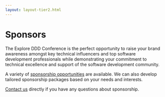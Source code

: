 ```yaml
---
layout: layout-tier2.html
---
```

<div class="section hero sponsors"></div>
<div class="container sponsors-page">
	<div class="col-lg-6 col-lg-offset-3">
		<h1 class="text-center">Sponsors</h1>
		<p>The Explore DDD Conference is the perfect opportunity to raise your brand awareness amongst key technical influencers and top software development professionals while demonstrating your commitment to technical excellence and support of the software development community.</p>
		<p>A variety of <a href="Explore DDD 2020 Sponsorship Opportunities.pdf">sponsorship opportunities</a> are available. We can also develop tailored sponsorship packages based on your needs and interests.</p>
		<p><a href="mailto:contact@exploreddd.com">Contact us</a> directly if you have any questions about sponsorship.</p>
	</div>
</div>